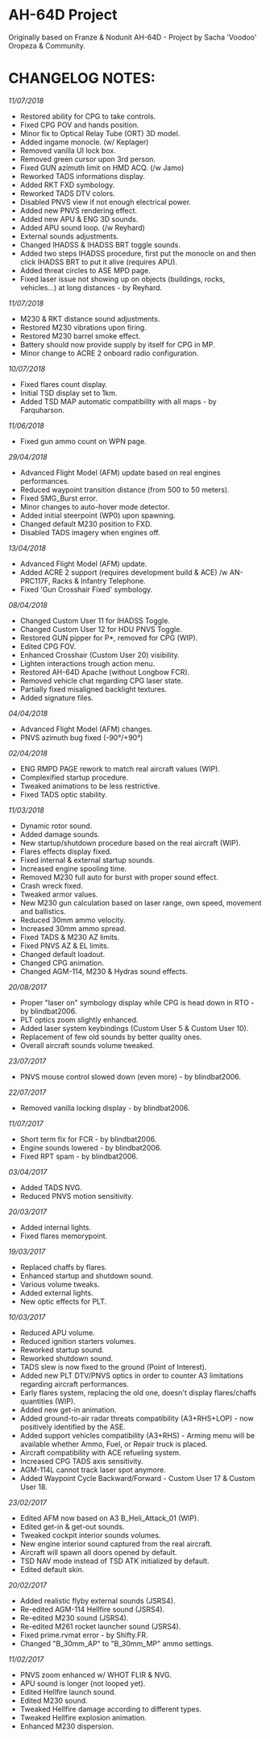 # AH-64D Project
Originally based on Franze & Nodunit AH-64D - Project by Sacha 'Voodoo' Oropeza & Community.

# CHANGELOG NOTES:
*11/07/2018*
- Restored ability for CPG to take controls.
- Fixed CPG POV and hands position.
- Minor fix to Optical Relay Tube (ORT) 3D model.
- Added ingame monocle. (w/ Keplager)
- Removed vanilla UI lock box.
- Removed green cursor upon 3rd person.
- Fixed GUN azimuth limit on HMD ACQ. (/w Jamo)
- Reworked TADS informations display.
- Added RKT FXD symbology.
- Reworked TADS DTV colors.
- Disabled PNVS view if not enough electrical power.
- Added new PNVS rendering effect.
- Added new APU & ENG 3D sounds.
- Added APU sound loop. (/w Reyhard)
- External sounds adjustments.
- Changed IHADSS & IHADSS BRT toggle sounds.
- Added two steps IHADSS procedure, first put the monocle on and then click IHADSS BRT to put it alive (requires APU). 
- Added threat circles to ASE MPD page.
- Fixed laser issue not showing up on objects (buildings, rocks, vehicles...) at long distances - by Reyhard.

*11/07/2018*
- M230 & RKT distance sound adjustments.
- Restored M230 vibrations upon firing.
- Restored M230 barrel smoke effect.
- Battery should now provide supply by itself for CPG in MP.
- Minor change to ACRE 2 onboard radio configuration.

*10/07/2018*
- Fixed flares count display.
- Initial TSD display set to 1km.
- Added TSD MAP automatic compatibility with all maps - by Farquharson.

*11/06/2018*
- Fixed gun ammo count on WPN page.

*29/04/2018*
- Advanced Flight Model (AFM) update based on real engines performances.
- Reduced waypoint transition distance (from 500 to 50 meters).
- Fixed SMG_Burst error.
- Minor changes to auto-hover mode detector.
- Added initial steerpoint (WP0) upon spawning.
- Changed default M230 position to FXD.
- Disabled TADS imagery when engines off.


*13/04/2018*
- Advanced Flight Model (AFM) update.
- Added ACRE 2 support (requires development build & ACE) /w AN-PRC117F, Racks & Infantry Telephone.
- Fixed 'Gun Crosshair Fixed' symbology.

*08/04/2018*
- Changed Custom User 11 for IHADSS Toggle.
- Changed Custom User 12 for HDU PNVS Toggle.
- Restored GUN pipper for P*, removed for CPG (WIP).
- Edited CPG FOV. 
- Enhanced Crosshair (Custom User 20) visibility. 
- Lighten interactions trough action menu.
- Restored AH-64D Apache (without Longbow FCR).
- Removed vehicle chat regarding CPG laser state.
- Partially fixed misaligned backlight textures.
- Added signature files.

*04/04/2018*
- Advanced Flight Model (AFM) changes.
- PNVS azimuth bug fixed (-90°/+90°)

*02/04/2018*
- ENG RMPD PAGE rework to match real aircraft values (WIP).
- Complexified startup procedure.
- Tweaked animations to be less restrictive.
- Fixed TADS optic stability.

*11/03/2018*
- Dynamic rotor sound.
- Added damage sounds.
- New startup/shutdown procedure based on the real aircraft (WIP).
- Flares effects display fixed.
- Fixed internal & external startup sounds.
- Increased engine spooling time.
- Removed M230 full auto for burst with proper sound effect.
- Crash wreck fixed.
- Tweaked armor values.
- New M230 gun calculation based on laser range, own speed, movement and ballistics.
- Reduced 30mm ammo velocity.
- Increased 30mm ammo spread.
- Fixed TADS & M230 AZ limits.
- Fixed PNVS AZ & EL limits. 
- Changed default loadout.
- Changed CPG animation.
- Changed AGM-114, M230 & Hydras sound effects. 

*20/08/2017*
- Proper "laser on" symbology display while CPG is head down in RTO - by blindbat2006.
- PLT optics zoom slightly enhanced.
- Added laser system keybindings (Custom User 5 & Custom User 10).
- Replacement of few old sounds by better quality ones.
- Overall aircraft sounds volume tweaked.

*23/07/2017*
- PNVS mouse control slowed down (even more) - by blindbat2006.

*22/07/2017*
- Removed vanilla locking display - by blindbat2006.

*11/07/2017*
- Short term fix for FCR - by blindbat2006.
- Engine sounds lowered - by blindbat2006.
- Fixed RPT spam - by blindbat2006.

*03/04/2017*
- Added TADS NVG.
- Reduced PNVS motion sensitivity.

*20/03/2017*
- Added internal lights.
- Fixed flares memorypoint.

*19/03/2017*
- Replaced chaffs by flares.
- Enhanced startup and shutdown sound.
- Various volume tweaks.
- Added external lights.
- New optic effects for PLT.

*10/03/2017*
- Reduced APU volume.
- Reduced ignition starters volumes.
- Reworked startup sound.
- Reworked shutdown sound.
- TADS slew is now fixed to the ground (Point of Interest).
- Added new PLT DTV/PNVS optics in order to counter A3 limitations regarding aircraft performances.
- Early flares system, replacing the old one, doesn't display flares/chaffs quantities (WIP).
- Added new get-in animation.
- Added ground-to-air radar threats compatibility (A3+RHS+LOP) - now positively identified by the ASE.
- Added support vehicles compatibility (A3+RHS) - Arming menu will be available whether Ammo, Fuel, or Repair truck is placed.
- Aircraft compatibility with ACE refueling system.
- Increased CPG TADS axis sensitivity.
- AGM-114L cannot track laser spot anymore.
- Added Waypoint Cycle Backward/Forward - Custom User 17 & Custom User 18.

*23/02/2017*
- Edited AFM now based on A3 B_Heli_Attack_01 (WIP).
- Edited get-in & get-out sounds.
- Tweaked cockpit interior sounds volumes.
- New engine interior sound captured from the real aircraft.
- Aircraft will spawn all doors opened by default.
- TSD NAV mode instead of TSD ATK initialized by default.
- Edited default skin.

*20/02/2017*
- Added realistic flyby external sounds (JSRS4).
- Re-edited AGM-114 Hellfire sound (JSRS4).
- Re-edited M230 sound (JSRS4).
- Re-edited M261 rocket launcher sound (JSRS4).
- Fixed prime.rvmat error - by Shifty.FR.
- Changed "B_30mm_AP" to "B_30mm_MP" ammo settings.

*11/02/2017*
- PNVS zoom enhanced w/ WHOT FLIR & NVG.
- APU sound is longer (not looped yet).
- Edited Hellfire launch sound.
- Edited M230 sound.
- Tweaked Hellfire damage according to different types.
- Tweaked Hellfire explosion animation.
- Enhanced M230 dispersion.
